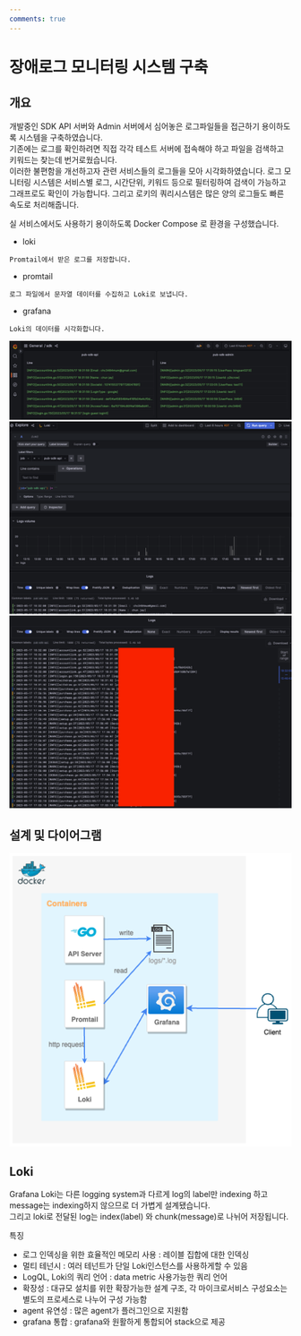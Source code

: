 ```yaml
---
comments: true
---
```


# 장애로그 모니터링 시스템 구축

## 개요

개발중인 SDK API 서버와 Admin 서버에서 심어놓은 로그파일들을 접근하기 용이하도록 시스템을 구축하였습니다.<br>
기존에는 로그를 확인하려면 직접 각각 테스트 서버에 접속해야 하고 파일을 검색하고 키워드는 찾는데 번거로웠습니다.<br>
이러한 불편함을 개선하고자 관련 서비스들의 로그들을 모아 시각화하였습니다.
로그 모니터링 시스템은 서비스별 로그, 시간단위, 키워드 등으로 필터링하여 검색이 가능하고 그래프로도 확인이 가능합니다.
그리고 로키의 쿼리시스템은 많은 양의 로그들도 빠른 속도로 처리해줍니다.

실 서비스에서도 사용하기 용이하도록 Docker Compose 로 환경을 구성했습니다.

* loki
```
Promtail에서 받은 로그를 저장합니다.
```

* promtail
```
로그 파일에서 문자열 데이터를 수집하고 Loki로 보냅니다.
```

* grafana
```
Loki의 데이터를 시각화합니다.
```
![](../img/grafana-loki01.png)
![](../img/grafana-loki02.png)
![](../img/grafana-loki03.png)

## 설계 및 다이어그램

![grafana-loki](../img/GrafanaLoki.png)

## Loki

Grafana Loki는 다른 logging system과 다르게 log의 label만 indexing 하고 message는 indexing하지 않으므로 더 가볍게 설계됐습니다.<br>
그리고 loki로 전달된 log는 index(label) 와 chunk(message)로 나뉘어 저장됩니다.<br>

특징

* 로그 인덱싱을 위한 효율적인 메모리 사용 : 레이블 집합에 대한 인덱싱
* 멀티 테넌시 : 여러 테넌트가 단일 Loki인스턴스를 사용하게할 수 있음
* LogQL, Loki의 쿼리 언어 : data metric 사용가능한 쿼리 언어
* 확장성 : 대규모 설치를 위한 확장가능한 설계 구조, 각 마이크로서비스 구성요소는 별도의 프로세스로 나누어 구성 가능함
* agent 유연성 : 많은 agent가 플러그인으로 지원함
* grafana 통합 : grafana와 원활하게 통합되어 stack으로 제공
